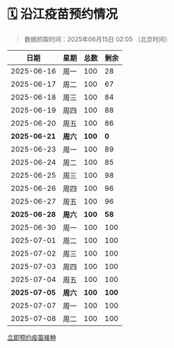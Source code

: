# 🗓️ 沿江疫苗预约情况

> 数据抓取时间：2025年06月15日 02:05 （北京时间）

| 日期 | 星期 | 总数 | 剩余 |
|------|------|------|------|
| 2025-06-16 | 周一 | 100 | 28 |
| 2025-06-17 | 周二 | 100 | 67 |
| 2025-06-18 | 周三 | 100 | 84 |
| 2025-06-19 | 周四 | 100 | 88 |
| 2025-06-20 | 周五 | 100 | 86 |
| **2025-06-21** | **周六** | **100** | **0** |
| 2025-06-23 | 周一 | 100 | 89 |
| 2025-06-24 | 周二 | 100 | 85 |
| 2025-06-25 | 周三 | 100 | 98 |
| 2025-06-26 | 周四 | 100 | 96 |
| 2025-06-27 | 周五 | 100 | 96 |
| **2025-06-28** | **周六** | **100** | **58** |
| 2025-06-30 | 周一 | 100 | 100 |
| 2025-07-01 | 周二 | 100 | 100 |
| 2025-07-02 | 周三 | 100 | 100 |
| 2025-07-03 | 周四 | 100 | 100 |
| 2025-07-04 | 周五 | 100 | 100 |
| **2025-07-05** | **周六** | **100** | **100** |
| 2025-07-07 | 周一 | 100 | 100 |
| 2025-07-08 | 周二 | 100 | 100 |


<div class="button-container">
<a class="btn" href="http://yfzweb.ishequ.net/#/login" target="_blank">立即预约疫苗接种</a>
</div>
